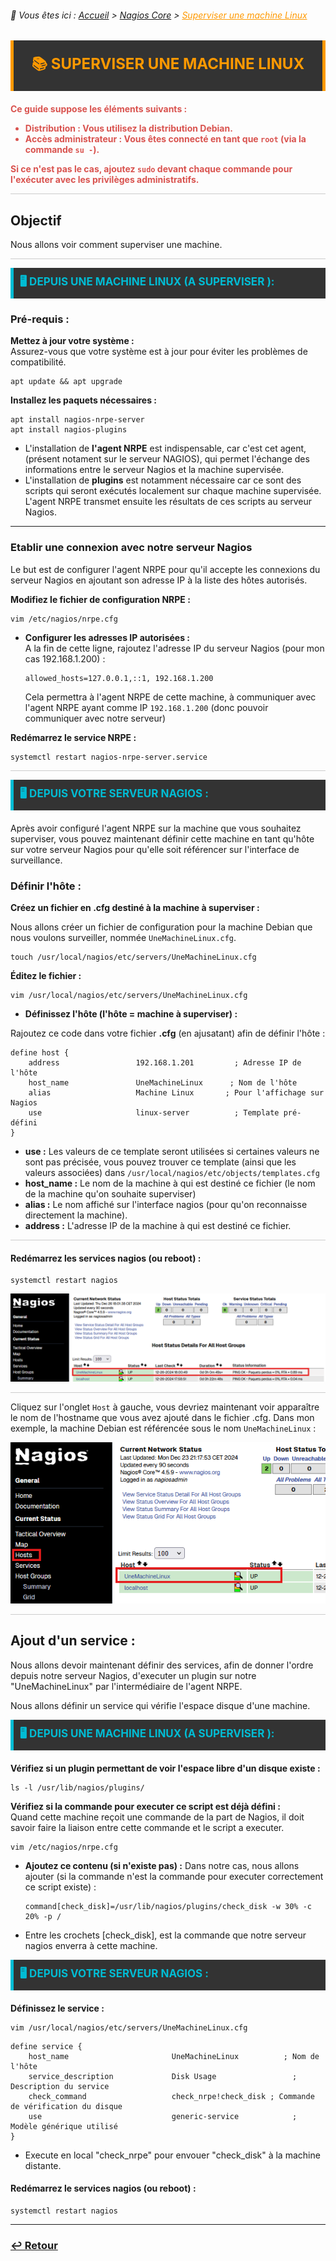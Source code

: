 <link rel="stylesheet" type="text/css" href="../../../assets/css/principal-theme.css">

###### 📂 Vous êtes ici : [Accueil](../../../index.md) > [Nagios Core](../../nagioscore-debian/index.md) > <a href="." style="color: #ff9900; text-decoration: underline;">Superviser une machine Linux</a>


<div style="background-color: #333; color: #fff; border-left: 5px solid #ff9900; border-right: 5px solid #ff9900; padding: 20px 25px; margin-bottom: 20px; text-align: center;">
  <strong style="font-size: 24px; color: #ff9900;">📚 SUPERVISER UNE MACHINE LINUX</strong>
</div>

<!-- Alerte importante concernant la distribution et les droits d'utilisateur -->
<div style="color: #d9534f; font-weight: bold; margin-bottom: 1em;">

  <p>Ce guide suppose les éléments suivants :</p>
  <ul>
    <li><strong>Distribution :</strong> Vous utilisez la distribution <strong>Debian</strong>.</li>
    <li><strong>Accès administrateur :</strong> Vous êtes connecté en tant que <code>root</code> (via la commande <code>su -</code>).</li>
  </ul>
  <p>Si ce n'est pas le cas, ajoutez <code>sudo</code> devant chaque commande pour l'exécuter avec les privilèges administratifs.</p>
</div>

<hr style="border: 1px solid #ccc; height: 1px; background-color: #ccc; border: none;">

## Objectif

Nous allons voir comment superviser une machine.

<hr style="border: 1px solid #ccc; height: 1px; background-color: #ccc; border: none;">


<!-- Section "Depuis votre serveur Nagios" avec un fond sombre, couleurs contrastées et texte clair -->
<div style="background-color: #333; color: #fff; border-left: 5px solid #00bcd4; padding: 10px 10px; margin-bottom: 20px;">
  <strong style="font-size: 17px; color: #00bcd4;">🖥️ DEPUIS UNE MACHINE LINUX (A SUPERVISER ):</strong>
</div>

### Pré-requis :  
**Mettez à jour votre système :**  
Assurez-vous que votre système est à jour pour éviter les problèmes de compatibilité.

```
apt update && apt upgrade
```


**Installez les paquets nécessaires :**  

```
apt install nagios-nrpe-server
apt install nagios-plugins
```
- L'installation de **l'agent NRPE** est indispensable, car c'est cet agent, (présent notament sur le serveur NAGIOS), qui permet l'échange des informations entre le serveur Nagios et la machine supervisée.
- L'installation de **plugins** est notamment nécessaire car ce sont des scripts  qui seront exécutés localement sur chaque machine supervisée. L'agent NRPE transmet ensuite les résultats de ces scripts au serveur Nagios.

---

### Etablir une connexion avec notre serveur Nagios  
Le but est de configurer l'agent NRPE pour qu'il accepte les connexions du serveur Nagios en ajoutant son adresse IP à la liste des hôtes autorisés.

**Modifiez le fichier de configuration NRPE :**  
```
vim /etc/nagios/nrpe.cfg
```

- **Configurer les adresses IP autorisées :**  
  A la fin de cette ligne, rajoutez l'adresse IP du serveur Nagios (pour mon cas 192.168.1.200) : 
  ```
  allowed_hosts=127.0.0.1,::1, 192.168.1.200
  ```

  Cela permettra à l'agent NRPE de cette machine, à communiquer avec l'agent NRPE ayant comme IP `192.168.1.200` (donc pouvoir communiquer avec notre serveur)

**Redémarrez le service NRPE :**  
```
systemctl restart nagios-nrpe-server.service
```

<hr style="border: 1px solid #ccc; height: 1px; background-color: #ccc; border: none;">

<!-- Section "Depuis votre serveur Nagios" avec un fond sombre, couleurs contrastées et texte clair -->
<div style="background-color: #333; color: #fff; border-left: 5px solid #00bcd4; padding: 10px 10px; margin-bottom: 20px;">
  <strong style="font-size: 17px; color: #00bcd4;">🖥️ DEPUIS VOTRE SERVEUR NAGIOS :</strong>
</div>

Après avoir configuré l'agent NRPE sur la machine que vous souhaitez superviser, vous pouvez maintenant définir cette machine en tant qu'hôte sur votre serveur Nagios pour qu'elle soit référencer sur l'interface de surveillance.



### Définir l'hôte :

**Créez un fichier en .cfg destiné à la machine à superviser :**  

Nous allons créer un fichier de configuration pour la machine Debian que nous voulons surveiller, nommée `UneMachineLinux.cfg`.

```
touch /usr/local/nagios/etc/servers/UneMachineLinux.cfg
```

**Éditez le fichier :**  

```
vim /usr/local/nagios/etc/servers/UneMachineLinux.cfg
```

- **Définissez l'hôte (l'hôte = machine à superviser) :**  

Rajoutez ce code dans votre fichier **.cfg** (en ajusatant) afin de définir l'hôte : 

    define host {
        address                 192.168.1.201         ; Adresse IP de l'hôte
        host_name               UneMachineLinux      ; Nom de l'hôte
        alias                   Machine Linux       ; Pour l'affichage sur Nagios
        use                     linux-server          ; Template pré-défini
    }

  - **use :** Les valeurs de ce template seront utilisées si certaines valeurs ne sont pas précisée, vous pouvez trouver ce template (ainsi que les valeurs associées) dans `/usr/local/nagios/etc/objects/templates.cfg`
  - **host_name :** Le nom de la machine à qui est destiné ce fichier (le nom de la machine qu'on souhaite superviser)
  - **alias :** Le nom affiché sur l'interface nagios (pour qu'on reconnaisse directement la machine).
  - **address :** L'adresse IP de la machine à qui est destiné ce fichier.


<hr style="border: 1px solid #ccc; height: 1px; background-color: #ccc; border: none;">

#### Redémarrez les services nagios (ou reboot) :

```
systemctl restart nagios
```
![alt text](../images/nagios_host_ok_unemachinelinux.png)


<hr style="border: 1px solid #ccc; height: 1px; background-color: #ccc; border: none;">

Cliquez sur l'onglet `Host` à gauche, vous devriez maintenant voir apparaître le nom de l'hostname que vous avez ajouté dans le fichier .cfg. Dans mon exemple, la machine Debian est référencée sous le nom `UneMachineLinux` :

![alt text](../../../assets/images/nagioshostslinux.png)

<hr style="border: 1px solid #ccc; height: 1px; background-color: #ccc; border: none;">

## Ajout d'un service :

Nous allons devoir maintenant définir des services, afin de donner l'ordre depuis notre serveur Nagios, d'executer un plugin sur notre "UneMachineLinux" par l'intermédiaire de l'agent NRPE.

Nous allons définir un service qui vérifie l'espace disque d'une machine.

<!-- Section "Depuis votre serveur Nagios" avec un fond sombre, couleurs contrastées et texte clair -->
<div style="background-color: #333; color: #fff; border-left: 5px solid #00bcd4; padding: 10px 10px; margin-bottom: 20px;">
  <strong style="font-size: 17px; color: #00bcd4;">🖥️ DEPUIS UNE MACHINE LINUX (A SUPERVISER ):</strong>
</div>

**Vérifiez si un plugin permettant de voir l'espace libre d'un disque existe :**

```
ls -l /usr/lib/nagios/plugins/
```

**Vérifiez si la commande pour executer ce script est déjà défini :**    
Quand cette machine reçoit une commande de la part de Nagios, il doit savoir faire la liaison entre cette commande et le script a executer.

```
vim /etc/nagios/nrpe.cfg
```
- **Ajoutez ce contenu (si n'existe pas) :**
Dans notre cas, nous allons ajouter (si la commande n'est la commande pour executer correctement ce script existe) :
  ```
  command[check_disk]=/usr/lib/nagios/plugins/check_disk -w 30% -c 20% -p /
  ```
- Entre les crochets [check_disk], est la commande que notre serveur nagios enverra à cette machine.

<!-- Section "Depuis votre serveur Nagios" avec un fond sombre, couleurs contrastées et texte clair -->
<div style="background-color: #333; color: #fff; border-left: 5px solid #00bcd4; padding: 10px 10px; margin-bottom: 20px;">
  <strong style="font-size: 17px; color: #00bcd4;">🖥️ DEPUIS VOTRE SERVEUR NAGIOS :</strong>
</div>

**Définissez le service  :**  

```
vim /usr/local/nagios/etc/servers/UneMachineLinux.cfg
```

```
define service {
    host_name                       UneMachineLinux          ; Nom de l'hôte
    service_description             Disk Usage                 ; Description du service
    check_command                   check_nrpe!check_disk ; Commande de vérification du disque
    use                             generic-service            ; Modèle générique utilisé
}
```
- Execute en local "check_nrpe" pour envouer "check_disk" à la machine distante.


#### Redémarrez le services nagios (ou reboot) :

```
systemctl restart nagios
```


---

### **[↩️ Retour](../index.md)**